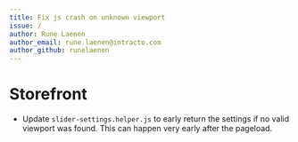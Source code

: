 ```yaml
---
title: Fix js crash on unknown viewport
issue: /
author: Rune Laenen
author_email: rune.laenen@intracto.com 
author_github: runelaenen
---
```

# Storefront
*  Update `slider-settings.helper.js` to early return the settings if no valid viewport was found. This can happen very early after the pageload.
